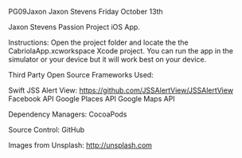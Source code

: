 PG09Jaxon
Jaxon Stevens
Friday October 13th

Jaxon Stevens Passion Project iOS App.


Instructions: 
Open the project folder and locate the the CabriolaApp.xcworkspace Xcode project. 
You can run the app in the simulator or your device but it will work best on your device.


Third Party Open Source Frameworks Used:

Swift JSS Alert View: https://github.com/JSSAlertView/JSSAlertView
Facebook API
Google Places API
Google Maps API


Dependency Managers:
CocoaPods 

Source Control:
GitHub

Images from Unsplash: http://unsplash.com


 

